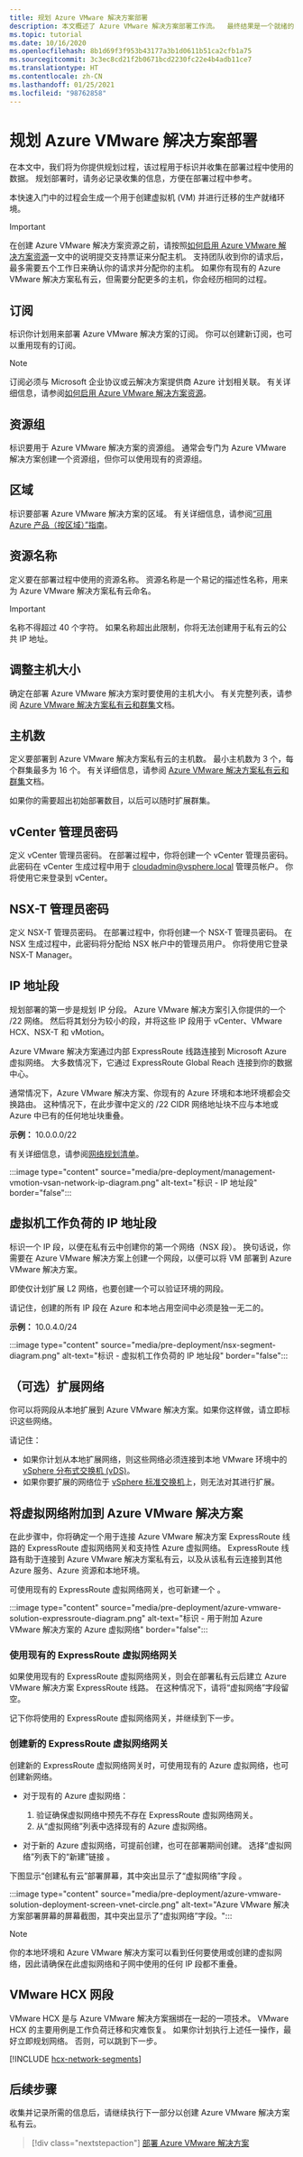 ```yaml
---
title: 规划 Azure VMware 解决方案部署
description: 本文概述了 Azure VMware 解决方案部署工作流。  最终结果是一个就绪的可用于创建和迁移虚拟机 (VM) 的环境。
ms.topic: tutorial
ms.date: 10/16/2020
ms.openlocfilehash: 8b1d69f3f953b43177a3b1d0611b51ca2cfb1a75
ms.sourcegitcommit: 3c3ec8cd21f2b0671bcd2230fc22e4b4adb11ce7
ms.translationtype: HT
ms.contentlocale: zh-CN
ms.lasthandoff: 01/25/2021
ms.locfileid: "98762858"
---
```

# <a name="planning-the-azure-vmware-solution-deployment"></a>规划 Azure VMware 解决方案部署

在本文中，我们将为你提供规划过程，该过程用于标识并收集在部署过程中使用的数据。 规划部署时，请务必记录收集的信息，方便在部署过程中参考。

本快速入门中的过程会生成一个用于创建虚拟机 (VM) 并进行迁移的生产就绪环境。 

>[!IMPORTANT]
>在创建 Azure VMware 解决方案资源之前，请按照[如何启用 Azure VMware 解决方案资源](enable-azure-vmware-solution.md)一文中的说明提交支持票证来分配主机。 支持团队收到你的请求后，最多需要五个工作日来确认你的请求并分配你的主机。 如果你有现有的 Azure VMware 解决方案私有云，但需要分配更多的主机，你会经历相同的过程。 


## <a name="subscription"></a>订阅

标识你计划用来部署 Azure VMware 解决方案的订阅。  你可以创建新订阅，也可以重用现有的订阅。

>[!NOTE]
>订阅必须与 Microsoft 企业协议或云解决方案提供商 Azure 计划相关联。 有关详细信息，请参阅[如何启用 Azure VMware 解决方案资源](enable-azure-vmware-solution.md)。

## <a name="resource-group"></a>资源组

标识要用于 Azure VMware 解决方案的资源组。  通常会专门为 Azure VMware 解决方案创建一个资源组，但你可以使用现有的资源组。

## <a name="region"></a>区域

标识要部署 Azure VMware 解决方案的区域。  有关详细信息，请参阅[“可用 Azure 产品（按区域）”指南](https://azure.microsoft.com/en-us/global-infrastructure/services/?products=azure-vmware)。

## <a name="resource-name"></a>资源名称

定义要在部署过程中使用的资源名称。  资源名称是一个易记的描述性名称，用来为 Azure VMware 解决方案私有云命名。

>[!IMPORTANT]
>名称不得超过 40 个字符。 如果名称超出此限制，你将无法创建用于私有云的公共 IP 地址。 

## <a name="size-hosts"></a>调整主机大小

确定在部署 Azure VMware 解决方案时要使用的主机大小。  有关完整列表，请参阅 [Azure VMware 解决方案私有云和群集](concepts-private-clouds-clusters.md#hosts)文档。

## <a name="number-of-hosts"></a>主机数

定义要部署到 Azure VMware 解决方案私有云的主机数。  最小主机数为 3 个，每个群集最多为 16 个。  有关详细信息，请参阅 [Azure VMware 解决方案私有云和群集](concepts-private-clouds-clusters.md#clusters)文档。

如果你的需要超出初始部署数目，以后可以随时扩展群集。

## <a name="vcenter-admin-password"></a>vCenter 管理员密码
定义 vCenter 管理员密码。  在部署过程中，你将创建一个 vCenter 管理员密码。 此密码在 vCenter 生成过程中用于 cloudadmin@vsphere.local 管理员帐户。 你将使用它来登录到 vCenter。

## <a name="nsx-t-admin-password"></a>NSX-T 管理员密码
定义 NSX-T 管理员密码。  在部署过程中，你将创建一个 NSX-T 管理员密码。 在 NSX 生成过程中，此密码将分配给 NSX 帐户中的管理员用户。 你将使用它登录 NSX-T Manager。

## <a name="ip-address-segment"></a>IP 地址段

规划部署的第一步是规划 IP 分段。  Azure VMware 解决方案引入你提供的一个 /22 网络。 然后将其划分为较小的段，并将这些 IP 段用于 vCenter、VMware HCX、NSX-T 和 vMotion。

Azure VMware 解决方案通过内部 ExpressRoute 线路连接到 Microsoft Azure 虚拟网络。 大多数情况下，它通过 ExpressRoute Global Reach 连接到你的数据中心。 

通常情况下，Azure VMware 解决方案、你现有的 Azure 环境和本地环境都会交换路由。 这种情况下，在此步骤中定义的 /22 CIDR 网络地址块不应与本地或 Azure 中已有的任何地址块重叠。

**示例：** 10.0.0.0/22

有关详细信息，请参阅[网络规划清单](tutorial-network-checklist.md#routing-and-subnet-considerations)。

:::image type="content" source="media/pre-deployment/management-vmotion-vsan-network-ip-diagram.png" alt-text="标识 - IP 地址段" border="false":::  

## <a name="ip-address-segment-for-virtual-machine-workloads"></a>虚拟机工作负荷的 IP 地址段

标识一个 IP 段，以便在私有云中创建你的第一个网络（NSX 段）。  换句话说，你需要在 Azure VMware 解决方案上创建一个网段，以便可以将 VM 部署到 Azure VMware 解决方案。   

即使仅计划扩展 L2 网络，也要创建一个可以验证环境的网段。

请记住，创建的所有 IP 段在 Azure 和本地占用空间中必须是独一无二的。  

**示例：** 10.0.4.0/24

:::image type="content" source="media/pre-deployment/nsx-segment-diagram.png" alt-text="标识 - 虚拟机工作负荷的 IP 地址段" border="false":::     

## <a name="optional-extend-networks"></a>（可选）扩展网络

你可以将网段从本地扩展到 Azure VMware 解决方案。如果你这样做，请立即标识这些网络。  

请记住：

- 如果你计划从本地扩展网络，则这些网络必须连接到本地 VMware 环境中的 [vSphere 分布式交换机 (vDS)](https://docs.vmware.com/en/VMware-vSphere/6.7/com.vmware.vsphere.networking.doc/GUID-B15C6A13-797E-4BCB-B9D9-5CBC5A60C3A6.html)。  
- 如果你要扩展的网络位于 [vSphere 标准交换机](https://docs.vmware.com/en/VMware-vSphere/6.7/com.vmware.vsphere.networking.doc/GUID-350344DE-483A-42ED-B0E2-C811EE927D59.html)上，则无法对其进行扩展。

## <a name="attach-virtual-network-to-azure-vmware-solution"></a>将虚拟网络附加到 Azure VMware 解决方案

在此步骤中，你将确定一个用于连接 Azure VMware 解决方案 ExpressRoute 线路的 ExpressRoute 虚拟网络网关和支持性 Azure 虚拟网络。  ExpressRoute 线路有助于连接到 Azure VMware 解决方案私有云，以及从该私有云连接到其他 Azure 服务、Azure 资源和本地环境。

可使用现有的 ExpressRoute 虚拟网络网关，也可新建一个 。

:::image type="content" source="media/pre-deployment/azure-vmware-solution-expressroute-diagram.png" alt-text="标识 - 用于附加 Azure VMware 解决方案的 Azure 虚拟网络" border="false":::

### <a name="use-an-existing-expressroute-virtual-network-gateway"></a>使用现有的 ExpressRoute 虚拟网络网关

如果使用现有的 ExpressRoute 虚拟网络网关，则会在部署私有云后建立 Azure VMware 解决方案 ExpressRoute 线路。 在这种情况下，请将“虚拟网络”字段留空。  

记下你将使用的 ExpressRoute 虚拟网络网关，并继续到下一步。

### <a name="create-a-new-expressroute-virtual-network-gateway"></a>创建新的 ExpressRoute 虚拟网络网关

创建新的 ExpressRoute 虚拟网络网关时，可使用现有的 Azure 虚拟网络，也可创建新网络。  

- 对于现有的 Azure 虚拟网络：
   1. 验证确保虚拟网络中预先不存在 ExpressRoute 虚拟网络网关。 
   1. 从“虚拟网络”列表中选择现有的 Azure 虚拟网络。

- 对于新的 Azure 虚拟网络，可提前创建，也可在部署期间创建。 选择“虚拟网络”列表下的“新建”链接 。

下图显示“创建私有云”部署屏幕，其中突出显示了“虚拟网络”字段 。

:::image type="content" source="media/pre-deployment/azure-vmware-solution-deployment-screen-vnet-circle.png" alt-text="Azure VMware 解决方案部署屏幕的屏幕截图，其中突出显示了“虚拟网络”字段。":::

>[!NOTE]
>你的本地环境和 Azure VMware 解决方案可以看到任何要使用或创建的虚拟网络，因此请确保在此虚拟网络和子网中使用的任何 IP 段都不重叠。

## <a name="vmware-hcx-network-segments"></a>VMware HCX 网段

VMware HCX 是与 Azure VMware 解决方案捆绑在一起的一项技术。 VMware HCX 的主要用例是工作负荷迁移和灾难恢复。 如果你计划执行上述任一操作，最好立即规划网络。   否则，可以跳到下一步。

[!INCLUDE [hcx-network-segments](includes/hcx-network-segments.md)]

## <a name="next-steps"></a>后续步骤
收集并记录所需的信息后，请继续执行下一部分以创建 Azure VMware 解决方案私有云。

> [!div class="nextstepaction"]
> [部署 Azure VMware 解决方案](deploy-azure-vmware-solution.md)
